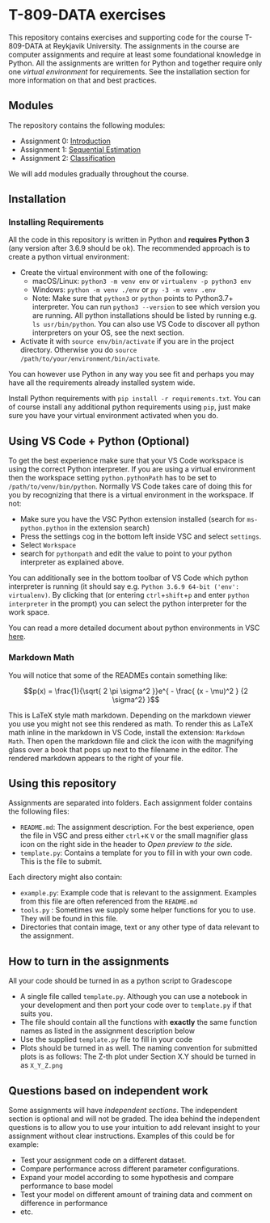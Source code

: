 # T-809-DATA exercises

This repository contains exercises and supporting code for the course T-809-DATA at Reykjavik University. The assignments in the course are computer assignments and require at least some foundational knowledge in Python. All the assignments are written for Python and together require only one _virtual environment_ for requirements. See the installation section for more information on that and best practices.


## Modules
The repository contains the following modules:
* Assignment 0: [Introduction](00_introduction/README.md)
* Assignment 1: [Sequential Estimation](01_sequential_estimation/README.md)
* Assignment 2: [Classification](02_classification/README.md)


We will add modules gradually throughout the course.

## Installation

### Installing Requirements
All the code in this repository is written in Python and **requires Python 3** (any version after 3.6.9 should be ok). The recommended approach is to create a python virtual environment:
* Create the virtual environment with one of the following:
    * macOS/Linux: `python3 -m venv env` or `virtualenv -p python3 env`
    * Windows: `python -m venv ./env` or `py -3 -m venv .env`
    * Note: Make sure that `python3` or `python` points to Python3.7+ interpreter. You can run `python3 --version` to see which version you are running. All python installations should be listed by running e.g. `ls usr/bin/python`. You can also use VS Code to discover all python interpreters on your OS, see the next section.
* Activate it with `source env/bin/activate` if you are in the project directory. Otherwise you do `source /path/to/your/environment/bin/activate`.

You can however use Python in any way you see fit and perhaps you may have all the requirements already installed system wide.

Install Python requirements with `pip install -r requirements.txt`. You can of course install any additional python requirements using `pip`, just make sure you have your virtual environment activated when you do.

## Using VS Code + Python (Optional)
To get the best experience make sure that your VS Code workspace is using the correct Python interpreter. If you are using a virtual environment then the workspace setting `python.pythonPath` has to be set to `/path/to/venv/bin/python`. Normally VS Code takes care of doing this for you by recognizing that there is a virtual environment in the workspace. If not:
* Make sure you have the VSC Python extension installed (search for `ms-python.python` in the extension search)
* Press the settings cog in the bottom left inside VSC and select `settings`.
* Select `Workspace`
* search for `pythonpath` and edit the value to point to your python interpreter as explained above.

You can additionally see in the bottom toolbar of VS Code which python interpreter is running (it should say e.g. `Python 3.6.9 64-bit ('env': virtualenv)`. By clicking that (or entering `ctrl`+`shift`+`p` and enter `python interpreter` in the prompt) you can select the python interpreter for the work space.

You can read a more detailed document about python environments in VSC [here](https://code.visualstudio.com/docs/python/environments).

### Markdown Math
You will notice that some of the READMEs contain something like:

$$p(x) = \frac{1}{\sqrt{ 2 \pi \sigma^2 }}e^{ - \frac{ (x - \mu)^2 } {2 \sigma^2} }$$

This is LaTeX style math markdown. Depending on the markdown viewer you use you might not see this rendered as math. To render this as LaTeX math inline in the markdown in VS Code, install the extension: `Markdown Math`. Then open the markdown file and click the icon with the magnifying glass over a book that pops up next to the filename in the editor. The rendered markdown appears to the right of your file.

## Using this repository
Assignments are separated into folders. Each assignment folder contains the following files:
* `README.md`: The assignment description. For the best experience, open the file in VSC and press either `ctrl`+`K` `V` or the small magnifier glass icon on the right side in the header to _Open preview to the side_.
* `template.py`: Contains a template for you to fill in with your own code. This is the file to submit.

Each directory might also contain:
* `example.py`: Example code that is relevant to the assignment. Examples from this file are often referenced from the `README.md`
* `tools.py` : Sometimes we supply some helper functions for you to use. They will be found in this file.
* Directories that contain image, text or any other type of data relevant to the assignment.

## How to turn in the assignments
All your code should be turned in as a python script to Gradescope
* A single file called `template.py`. Although you can use a notebook in your development and then port your code over to `template.py` if that suits you.
* The file should contain all the functions with **exactly** the same function names as listed in the assignment description below
* Use the supplied `template.py` file to fill in your code
* Plots should be turned in as well. The naming convention for submitted plots is as follows: The Z-th plot under Section X.Y should be turned in as `X_Y_Z.png`

## Questions based on independent work
Some assignments will have *independent sections*. The independent section is optional and will not be graded. 
The idea behind the independent questions is to allow you to use your intuition to add relevant insight to your assignment without clear instructions. 
Examples of this could be for example:
* Test your assignment code on a different dataset.
* Compare performance across different parameter configurations.
* Expand your model according to some hypothesis and compare performance to base model
* Test your model on different amount of training data and comment on difference in performance
* etc.

